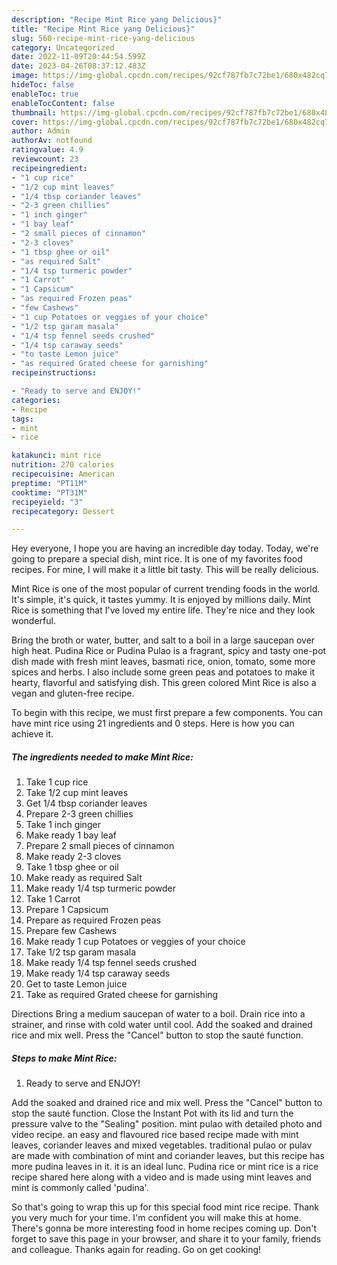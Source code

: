 ```yaml
---
description: "Recipe Mint Rice yang Delicious}"
title: "Recipe Mint Rice yang Delicious}"
slug: 560-recipe-mint-rice-yang-delicious
category: Uncategorized
date: 2022-11-09T20:44:54.599Z
date: 2023-04-26T08:37:12.483Z
image: https://img-global.cpcdn.com/recipes/92cf787fb7c72be1/680x482cq70/mint-rice-recipe-main-photo.jpg
hideToc: false
enableToc: true
enableTocContent: false
thumbnail: https://img-global.cpcdn.com/recipes/92cf787fb7c72be1/680x482cq70/mint-rice-recipe-main-photo.jpg
cover: https://img-global.cpcdn.com/recipes/92cf787fb7c72be1/680x482cq70/mint-rice-recipe-main-photo.jpg
author: Admin
authorAv: notfound
ratingvalue: 4.9
reviewcount: 23
recipeingredient:
- "1 cup rice"
- "1/2 cup mint leaves"
- "1/4 tbsp coriander leaves"
- "2-3 green chillies"
- "1 inch ginger"
- "1 bay leaf"
- "2 small pieces of cinnamon"
- "2-3 cloves"
- "1 tbsp ghee or oil"
- "as required Salt"
- "1/4 tsp turmeric powder"
- "1 Carrot"
- "1 Capsicum"
- "as required Frozen peas"
- "few Cashews"
- "1 cup Potatoes or veggies of your choice"
- "1/2 tsp garam masala"
- "1/4 tsp fennel seeds crushed"
- "1/4 tsp caraway seeds"
- "to taste Lemon juice"
- "as required Grated cheese for garnishing"
recipeinstructions:

- "Ready to serve and ENJOY!"
categories:
- Recipe
tags:
- mint
- rice

katakunci: mint rice 
nutrition: 270 calories
recipecuisine: American
preptime: "PT11M"
cooktime: "PT31M"
recipeyield: "3"
recipecategory: Dessert

---
```



Hey everyone, I hope you are having an incredible day today. Today, we're going to prepare a special dish, mint rice. It is one of my favorites food recipes. For mine, I will make it a little bit tasty. This will be really delicious.

Mint Rice is one of the most popular of current trending foods in the world. It's simple, it's quick, it tastes yummy. It is enjoyed by millions daily. Mint Rice is something that I've loved my entire life. They're nice and they look wonderful.

Bring the broth or water, butter, and salt to a boil in a large saucepan over high heat. Pudina Rice or Pudina Pulao is a fragrant, spicy and tasty one-pot dish made with fresh mint leaves, basmati rice, onion, tomato, some more spices and herbs. I also include some green peas and potatoes to make it hearty, flavorful and satisfying dish. This green colored Mint Rice is also a vegan and gluten-free recipe.


To begin with this recipe, we must first prepare a few components. You can have mint rice using 21 ingredients and 0 steps. Here is how you can achieve it.

<!--inarticleads1-->

##### The ingredients needed to make Mint Rice:

1. Take 1 cup rice
1. Take 1/2 cup mint leaves
1. Get 1/4 tbsp coriander leaves
1. Prepare 2-3 green chillies
1. Take 1 inch ginger
1. Make ready 1 bay leaf
1. Prepare 2 small pieces of cinnamon
1. Make ready 2-3 cloves
1. Take 1 tbsp ghee or oil
1. Make ready as required Salt
1. Make ready 1/4 tsp turmeric powder
1. Take 1 Carrot
1. Prepare 1 Capsicum
1. Prepare as required Frozen peas
1. Prepare few Cashews
1. Make ready 1 cup Potatoes or veggies of your choice
1. Take 1/2 tsp garam masala
1. Make ready 1/4 tsp fennel seeds crushed
1. Make ready 1/4 tsp caraway seeds
1. Get to taste Lemon juice
1. Take as required Grated cheese for garnishing


Directions Bring a medium saucepan of water to a boil. Drain rice into a strainer, and rinse with cold water until cool. Add the soaked and drained rice and mix well. Press the &#34;Cancel&#34; button to stop the sauté function. 

<!--inarticleads2-->

##### Steps to make Mint Rice:


1. Ready to serve and ENJOY!

Add the soaked and drained rice and mix well. Press the &#34;Cancel&#34; button to stop the sauté function. Close the Instant Pot with its lid and turn the pressure valve to the &#34;Sealing&#34; position. mint pulao with detailed photo and video recipe. an easy and flavoured rice based recipe made with mint leaves, coriander leaves and mixed vegetables. traditional pulao or pulav are made with combination of mint and coriander leaves, but this recipe has more pudina leaves in it. it is an ideal lunc. Pudina rice or mint rice is a rice recipe shared here along with a video and is made using mint leaves and mint is commonly called &#39;pudina&#39;. 

So that's going to wrap this up for this special food mint rice recipe. Thank you very much for your time. I'm confident you will make this at home. There's gonna be more interesting food in home recipes coming up. Don't forget to save this page in your browser, and share it to your family, friends and colleague. Thanks again for reading. Go on get cooking!
